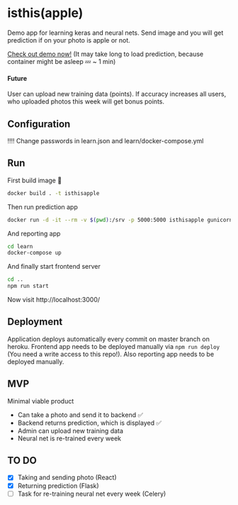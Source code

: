 # isthis(apple)

Demo app for learning keras and neural nets. Send image and you will get prediction if on your photo is apple or not.

[Check out demo now!](https://prd-ev.github.io/isthis/) (It may take long to load prediction, because container might be asleep 💤 ~ 1 min)

#### Future

User can upload new training data (points). If accuracy increases all users, who uploaded photos this week will get bonus points.

## Configuration

‼️‼️ Change passwords in learn.json and learn/docker-compose.yml

## Run

First build image 🐳

```bash
docker build . -t isthisapple
```

Then run prediction app

```bash
docker run -d -it --rm -v $(pwd):/srv -p 5000:5000 isthisapple gunicorn main:app -b 0.0.0.0:5000
```

And reporting app

```bash
cd learn
docker-compose up
```

And finally start frontend server

```bash
cd ..
npm run start
```

Now visit http://localhost:3000/

## Deployment

Application deploys automatically every commit on master branch on heroku. Frontend app needs to be deployed manually via `npm run deploy` (You need a write access to this repo!). Also reporting app needs to be deployed manually.

## MVP

Minimal viable product

- Can take a photo and send it to backend ✅
- Backend returns prediction, which is displayed ✅
- Admin can upload new training data
- Neural net is re-trained every week

## TO DO

- [x] Taking and sending photo (React)
- [x] Returning prediction (Flask)
- [ ] Task for re-training neural net every week (Celery)
